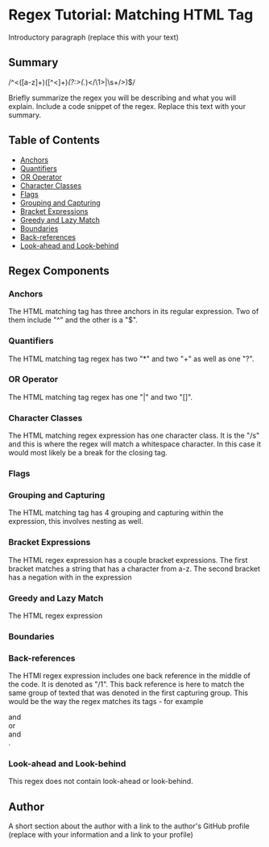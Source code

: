 # Regex Tutorial: Matching HTML Tag

Introductory paragraph (replace this with your text)

## Summary
/^<([a-z]+)([^<]+)*(?:>(.*)<\/\1>|\s+\/>)$/

Briefly summarize the regex you will be describing and what you will explain. Include a code snippet of the regex. Replace this text with your summary.

## Table of Contents

- [Anchors](#anchors)
- [Quantifiers](#quantifiers)
- [OR Operator](#or-operator)
- [Character Classes](#character-classes)
- [Flags](#flags)
- [Grouping and Capturing](#grouping-and-capturing)
- [Bracket Expressions](#bracket-expressions)
- [Greedy and Lazy Match](#greedy-and-lazy-match)
- [Boundaries](#boundaries)
- [Back-references](#back-references)
- [Look-ahead and Look-behind](#look-ahead-and-look-behind)

## Regex Components

### Anchors
The HTML matching tag has three anchors in its regular expression. Two of them include "^" and the other is a "$". 

### Quantifiers
The HTML matching tag regex has two "*" and two "+" as well as one "?".


### OR Operator
The HTML matching tag regex has one "|" and two "[]".


### Character Classes
The HTML matching regex expression has one character class. It is the "/s" and this is where the regex will match a whitespace character. In this case it would most likely be a break for the closing tag.

### Flags

### Grouping and Capturing
The HTML matching tag has 4 grouping and capturing within the expression, this involves nesting as well. 


### Bracket Expressions
The HTML regex expression has a couple bracket expressions. The first bracket matches a string that has a character from a-z. The second bracket has a negation with in the expression

### Greedy and Lazy Match
The HTML regex expression 

### Boundaries

### Back-references
The HTMl regex expression includes one back reference in the middle of the code. It is denoted as "/1". This back reference is here to match the same group of texted that was denoted in the first capturing group. This would be the way the regex matches its tags - for example <div> and </div> or <article> and </article>.


### Look-ahead and Look-behind
This regex does not contain look-ahead or look-behind.

## Author

A short section about the author with a link to the author's GitHub profile (replace with your information and a link to your profile)
